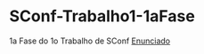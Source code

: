 # SConf-Trabalho1-1aFase
1a Fase do 1o Trabalho de SConf
[Enunciado](https://moodle.ciencias.ulisboa.pt/pluginfile.php/399311/mod_resource/content/12/trab1_Fase1_2022_v2.pdf)
